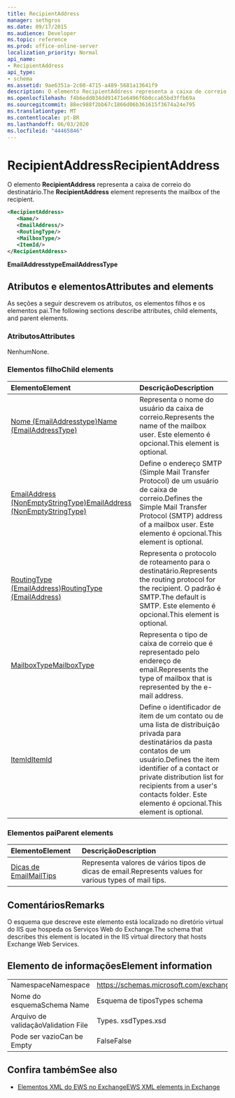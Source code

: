 ```yaml
---
title: RecipientAddress
manager: sethgros
ms.date: 09/17/2015
ms.audience: Developer
ms.topic: reference
ms.prod: office-online-server
localization_priority: Normal
api_name:
- RecipientAddress
api_type:
- schema
ms.assetid: 9ae6351a-2c60-4715-a489-5681a13641f9
description: O elemento RecipientAddress representa a caixa de correio do destinatário.
ms.openlocfilehash: f4b6edd034dd91471e6496f6b0cca65bd3ffb69a
ms.sourcegitcommit: 88ec988f2bb67c1866d06b361615f3674a24e795
ms.translationtype: MT
ms.contentlocale: pt-BR
ms.lasthandoff: 06/03/2020
ms.locfileid: "44465846"
---
```

# <a name="recipientaddress"></a><span data-ttu-id="472b3-103">RecipientAddress</span><span class="sxs-lookup"><span data-stu-id="472b3-103">RecipientAddress</span></span>

<span data-ttu-id="472b3-104">O elemento **RecipientAddress** representa a caixa de correio do destinatário.</span><span class="sxs-lookup"><span data-stu-id="472b3-104">The **RecipientAddress** element represents the mailbox of the recipient.</span></span> 
  
```xml
<RecipientAddress>
   <Name/>
   <EmailAddress/>
   <RoutingType/>
   <MailboxType/>
   <ItemId/>
</RecipientAddress>
```

 <span data-ttu-id="472b3-105">**EmailAddresstype**</span><span class="sxs-lookup"><span data-stu-id="472b3-105">**EmailAddressType**</span></span>
## <a name="attributes-and-elements"></a><span data-ttu-id="472b3-106">Atributos e elementos</span><span class="sxs-lookup"><span data-stu-id="472b3-106">Attributes and elements</span></span>

<span data-ttu-id="472b3-107">As seções a seguir descrevem os atributos, os elementos filhos e os elementos pai.</span><span class="sxs-lookup"><span data-stu-id="472b3-107">The following sections describe attributes, child elements, and parent elements.</span></span>
  
### <a name="attributes"></a><span data-ttu-id="472b3-108">Atributos</span><span class="sxs-lookup"><span data-stu-id="472b3-108">Attributes</span></span>

<span data-ttu-id="472b3-109">Nenhum</span><span class="sxs-lookup"><span data-stu-id="472b3-109">None.</span></span>
  
### <a name="child-elements"></a><span data-ttu-id="472b3-110">Elementos filho</span><span class="sxs-lookup"><span data-stu-id="472b3-110">Child elements</span></span>

|<span data-ttu-id="472b3-111">**Elemento**</span><span class="sxs-lookup"><span data-stu-id="472b3-111">**Element**</span></span>|<span data-ttu-id="472b3-112">**Descrição**</span><span class="sxs-lookup"><span data-stu-id="472b3-112">**Description**</span></span>|
|:-----|:-----|
|[<span data-ttu-id="472b3-113">Nome (EmailAddresstype)</span><span class="sxs-lookup"><span data-stu-id="472b3-113">Name (EmailAddressType)</span></span>](name-emailaddresstype.md) <br/> |<span data-ttu-id="472b3-114">Representa o nome do usuário da caixa de correio.</span><span class="sxs-lookup"><span data-stu-id="472b3-114">Represents the name of the mailbox user.</span></span> <span data-ttu-id="472b3-115">Este elemento é opcional.</span><span class="sxs-lookup"><span data-stu-id="472b3-115">This element is optional.</span></span>  <br/> |
|[<span data-ttu-id="472b3-116">EmailAddress (NonEmptyStringType)</span><span class="sxs-lookup"><span data-stu-id="472b3-116">EmailAddress (NonEmptyStringType)</span></span>](emailaddress-nonemptystringtype.md) <br/> |<span data-ttu-id="472b3-117">Define o endereço SMTP (Simple Mail Transfer Protocol) de um usuário de caixa de correio.</span><span class="sxs-lookup"><span data-stu-id="472b3-117">Defines the Simple Mail Transfer Protocol (SMTP) address of a mailbox user.</span></span> <span data-ttu-id="472b3-118">Este elemento é opcional.</span><span class="sxs-lookup"><span data-stu-id="472b3-118">This element is optional.</span></span>  <br/> |
|[<span data-ttu-id="472b3-119">RoutingType (EmailAddress)</span><span class="sxs-lookup"><span data-stu-id="472b3-119">RoutingType (EmailAddress)</span></span>](routingtype-emailaddress.md) <br/> |<span data-ttu-id="472b3-120">Representa o protocolo de roteamento para o destinatário.</span><span class="sxs-lookup"><span data-stu-id="472b3-120">Represents the routing protocol for the recipient.</span></span> <span data-ttu-id="472b3-121">O padrão é SMTP.</span><span class="sxs-lookup"><span data-stu-id="472b3-121">The default is SMTP.</span></span> <span data-ttu-id="472b3-122">Este elemento é opcional.</span><span class="sxs-lookup"><span data-stu-id="472b3-122">This element is optional.</span></span>  <br/> |
|[<span data-ttu-id="472b3-123">MailboxType</span><span class="sxs-lookup"><span data-stu-id="472b3-123">MailboxType</span></span>](mailboxtype.md) <br/> |<span data-ttu-id="472b3-124">Representa o tipo de caixa de correio que é representado pelo endereço de email.</span><span class="sxs-lookup"><span data-stu-id="472b3-124">Represents the type of mailbox that is represented by the e-mail address.</span></span>  <br/> |
|[<span data-ttu-id="472b3-125">ItemId</span><span class="sxs-lookup"><span data-stu-id="472b3-125">ItemId</span></span>](itemid.md) <br/> |<span data-ttu-id="472b3-126">Define o identificador de item de um contato ou de uma lista de distribuição privada para destinatários da pasta contatos de um usuário.</span><span class="sxs-lookup"><span data-stu-id="472b3-126">Defines the item identifier of a contact or private distribution list for recipients from a user's contacts folder.</span></span> <span data-ttu-id="472b3-127">Este elemento é opcional.</span><span class="sxs-lookup"><span data-stu-id="472b3-127">This element is optional.</span></span>  <br/> |
   
### <a name="parent-elements"></a><span data-ttu-id="472b3-128">Elementos pai</span><span class="sxs-lookup"><span data-stu-id="472b3-128">Parent elements</span></span>

|<span data-ttu-id="472b3-129">**Elemento**</span><span class="sxs-lookup"><span data-stu-id="472b3-129">**Element**</span></span>|<span data-ttu-id="472b3-130">**Descrição**</span><span class="sxs-lookup"><span data-stu-id="472b3-130">**Description**</span></span>|
|:-----|:-----|
|[<span data-ttu-id="472b3-131">Dicas de Email</span><span class="sxs-lookup"><span data-stu-id="472b3-131">MailTips</span></span>](mailtips.md) <br/> |<span data-ttu-id="472b3-132">Representa valores de vários tipos de dicas de email.</span><span class="sxs-lookup"><span data-stu-id="472b3-132">Represents values for various types of mail tips.</span></span>  <br/> |
   
## <a name="remarks"></a><span data-ttu-id="472b3-133">Comentários</span><span class="sxs-lookup"><span data-stu-id="472b3-133">Remarks</span></span>

<span data-ttu-id="472b3-134">O esquema que descreve este elemento está localizado no diretório virtual do IIS que hospeda os Serviços Web do Exchange.</span><span class="sxs-lookup"><span data-stu-id="472b3-134">The schema that describes this element is located in the IIS virtual directory that hosts Exchange Web Services.</span></span>
  
## <a name="element-information"></a><span data-ttu-id="472b3-135">Elemento de informações</span><span class="sxs-lookup"><span data-stu-id="472b3-135">Element information</span></span>

|||
|:-----|:-----|
|<span data-ttu-id="472b3-136">Namespace</span><span class="sxs-lookup"><span data-stu-id="472b3-136">Namespace</span></span>  <br/> |https://schemas.microsoft.com/exchange/services/2006/types  <br/> |
|<span data-ttu-id="472b3-137">Nome do esquema</span><span class="sxs-lookup"><span data-stu-id="472b3-137">Schema Name</span></span>  <br/> |<span data-ttu-id="472b3-138">Esquema de tipos</span><span class="sxs-lookup"><span data-stu-id="472b3-138">Types schema</span></span>  <br/> |
|<span data-ttu-id="472b3-139">Arquivo de validação</span><span class="sxs-lookup"><span data-stu-id="472b3-139">Validation File</span></span>  <br/> |<span data-ttu-id="472b3-140">Types. xsd</span><span class="sxs-lookup"><span data-stu-id="472b3-140">Types.xsd</span></span>  <br/> |
|<span data-ttu-id="472b3-141">Pode ser vazio</span><span class="sxs-lookup"><span data-stu-id="472b3-141">Can be Empty</span></span>  <br/> |<span data-ttu-id="472b3-142">False</span><span class="sxs-lookup"><span data-stu-id="472b3-142">False</span></span>  <br/> |
   
## <a name="see-also"></a><span data-ttu-id="472b3-143">Confira também</span><span class="sxs-lookup"><span data-stu-id="472b3-143">See also</span></span>



- [<span data-ttu-id="472b3-144">Elementos XML do EWS no Exchange</span><span class="sxs-lookup"><span data-stu-id="472b3-144">EWS XML elements in Exchange</span></span>](ews-xml-elements-in-exchange.md)

